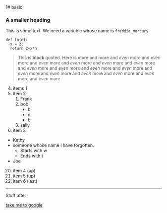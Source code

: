 1# basic
### A smaller heading

This is some text.  We need a variable whose name is `freddie_mercury`.
```
def fn(n):
  x = 2;
  return 2+x*n
```

> This is **block** quoted.
> Here is more
> and more
> and _even_ more
> and _even_ more and _even_ more and _even_ more and _even_ more and _even_ more and _even_ more and _even_ more and _even_ more
> and _even_ more and _even_ more and _even_ more and _even_ more and _even_ more and _even_ more and _even_ more

4. items 1 
3. item 2 
   1. Frank
   2. bob
      * b
      * o
      * b
   3. sally
2. item 3
  * Kathy
  * someone whose name I have forgotten.
    * Starts with w
    * Ends with t
  * Joe
20. item 4 (up)
2. item 5 (up)
2. item 6 (last)

***

Stuff after

[take me to google](https://www.google.com)

